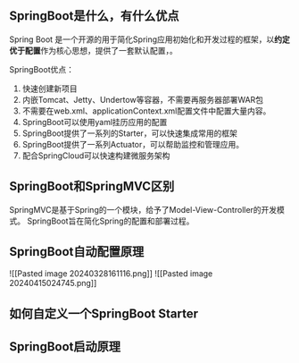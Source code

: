 ## SpringBoot是什么，有什么优点
Spring Boot 是一个开源的用于简化Spring应用初始化和开发过程的框架，以**约定优于配置**作为核心思想，提供了一套默认配置，。

SpringBoot优点：
1. 快速创建新项目
2. 内嵌Tomcat、Jetty、Undertow等容器，不需要再服务器部署WAR包
3. 不需要在web.xml、applicationContext.xml配置文件中配置大量内容。
4. SpringBoot可以使用yaml挂历应用的配置
5. SpringBoot提供了一系列的Starter，可以快速集成常用的框架
6. SpringBoot提供了一系列Actuator，可以帮助监控和管理应用。
7. 配合SpringCloud可以快速构建微服务架构

## SpringBoot和SpringMVC区别
SpringMVC是基于Spring的一个模块，给予了Model-View-Controller的开发模式。
SpringBoot旨在简化Spring的配置和部署过程。

## SpringBoot自动配置原理
![[Pasted image 20240328161116.png]]
![[Pasted image 20240415024745.png]]
## 如何自定义一个SpringBoot Starter


## SpringBoot启动原理